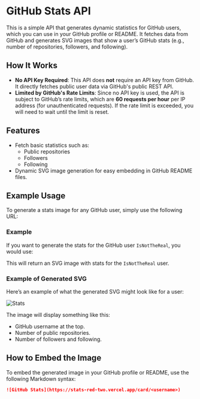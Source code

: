 # GitHub Stats API

This is a simple API that generates dynamic statistics for GitHub users, which you can use in your GitHub profile or README. It fetches data from GitHub and generates SVG images that show a user’s GitHub stats (e.g., number of repositories, followers, and following).

## How It Works

- **No API Key Required**: This API does **not** require an API key from GitHub. It directly fetches public user data via GitHub's public REST API.
- **Limited by GitHub's Rate Limits**: Since no API key is used, the API is subject to GitHub’s rate limits, which are **60 requests per hour** per IP address (for unauthenticated requests). If the rate limit is exceeded, you will need to wait until the limit is reset.

## Features

- Fetch basic statistics such as:
  - Public repositories
  - Followers
  - Following
- Dynamic SVG image generation for easy embedding in GitHub README files.

## Example Usage

To generate a stats image for any GitHub user, simply use the following URL:


### Example

If you want to generate the stats for the GitHub user `IsNotTheReal`, you would use:


This will return an SVG image with stats for the `IsNotTheReal` user.

### Example of Generated SVG

Here’s an example of what the generated SVG might look like for a user:

![Stats](https://stats-red-two.vercel.app/card/IsNotTheReal)

The image will display something like this:

- GitHub username at the top.
- Number of public repositories.
- Number of followers and following.

## How to Embed the Image

To embed the generated image in your GitHub profile or README, use the following Markdown syntax:

```markdown
![GitHub Stats](https://stats-red-two.vercel.app/card/<username>)